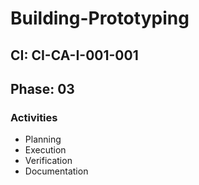 # Building-Prototyping

## CI: CI-CA-I-001-001
## Phase: 03

### Activities
- Planning
- Execution
- Verification
- Documentation
